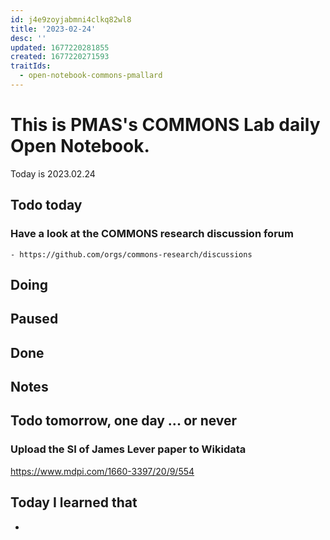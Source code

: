 ```yaml
---
id: j4e9zoyjabmni4clkq82wl8
title: '2023-02-24'
desc: ''
updated: 1677220281855
created: 1677220271593
traitIds:
  - open-notebook-commons-pmallard
---
```


# This is PMAS's COMMONS Lab daily Open Notebook.

Today is 2023.02.24

## Todo today

### Have a look at the COMMONS research discussion forum
    - https://github.com/orgs/commons-research/discussions
###
###

## Doing

## Paused

## Done

## Notes

## Todo tomorrow, one day ... or never 

### Upload the SI of James Lever paper to Wikidata
https://www.mdpi.com/1660-3397/20/9/554


###
###


## Today I learned that

- 